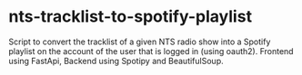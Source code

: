 # nts-tracklist-to-spotify-playlist
Script to convert the tracklist of a given NTS radio show into a Spotify playlist on the account of the user that is logged in (using oauth2). Frontend using FastApi, Backend using Spotipy and BeautifulSoup.
